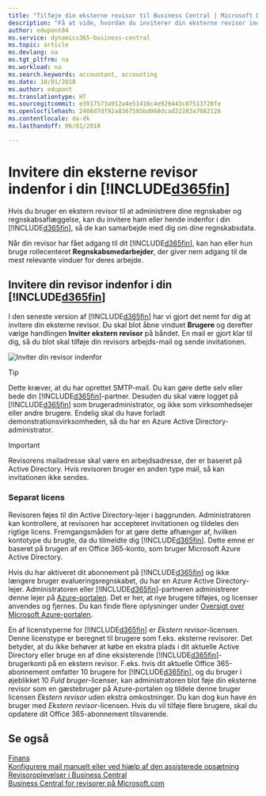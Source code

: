 ```yaml
---
title: "Tilføje din eksterne revisor til Business Central | Microsoft Docs"
description: "Få at vide, hvordan du inviterer din eksterne revisor indenfor i Business Central."
author: edupont04
ms.service: dynamics365-business-central
ms.topic: article
ms.devlang: na
ms.tgt_pltfrm: na
ms.workload: na
ms.search.keywords: accountant, accounting
ms.date: 10/01/2018
ms.author: edupont
ms.translationtype: HT
ms.sourcegitcommit: e3917573a912a4e51416c4e926443c87513728fe
ms.openlocfilehash: 2408d7df92a8367505bd068dcad22283a7082126
ms.contentlocale: da-dk
ms.lasthandoff: 06/01/2018

---
```

# <a name="inviting-your-external-accountant-to-your-included365finincludesd365finmdmd"></a>Invitere din eksterne revisor indenfor i din [!INCLUDE[d365fin](includes/d365fin_md.md)]
Hvis du bruger en ekstern revisor til at administrere dine regnskaber og regnskabsaflæggelse, kan du invitere ham eller hende indenfor i din [!INCLUDE[d365fin](includes/d365fin_md.md)], så de kan samarbejde med dig om dine regnskabsdata.

Når din revisor har fået adgang til dit [!INCLUDE[d365fin](includes/d365fin_md.md)], kan han eller hun bruge rollecenteret **Regnskabsmedarbejder**, der giver nem adgang til de mest relevante vinduer for deres arbejde.  

## <a name="invite-your-accountant-to-your-included365finincludesd365finmdmd"></a>Invitere din revisor indenfor i din [!INCLUDE[d365fin](includes/d365fin_md.md)]
I den seneste version af [!INCLUDE[d365fin](includes/d365fin_md.md)] har vi gjort det nemt for dig at invitere din eksterne revisor. Du skal blot åbne vinduet **Brugere** og derefter vælge handlingen **Inviter ekstern revisor** på båndet. En mail er gjort klar til dig, så du blot skal tilføje din revisors arbejds-mail og sende invitationen.  

![Inviter din revisor indenfor](./media/finance-invite-accountant/invite-accountant.png)

> [!TIP]  
>  Dette kræver, at du har oprettet SMTP-mail. Du kan gøre dette selv eller bede din [!INCLUDE[d365fin](includes/d365fin_md.md)]-partner. Desuden du skal være logget på [!INCLUDE[d365fin](includes/d365fin_md.md)] som brugeradministrator, og ikke som virksomhedsejer eller andre brugere. Endelig skal du have forladt demonstrationsvirksomheden, så du har en Azure Active Directory-administrator.  

> [!IMPORTANT]  
>  Revisorens mailadresse skal være en arbejdsadresse, der er baseret på Active Directory. Hvis revisoren bruger en anden type mail, så kan invitationen ikke sendes.  

### <a name="separate-license"></a>Separat licens
Revisoren føjes til din Active Directory-lejer i baggrunden. Administratoren kan kontrollere, at revisoren har accepteret invitationen og tildeles den rigtige licens. Fremgangsmåden for at gøre dette afhænger af, hvilken kontotype du brugte, da du tilmeldte dig [!INCLUDE[d365fin](includes/d365fin_md.md)]. Dette emne er baseret på brugen af en Office 365-konto, som bruger Microsoft Azure Active Directory.  

Hvis du har aktiveret dit abonnement på [!INCLUDE[d365fin](includes/d365fin_md.md)] og ikke længere bruger evalueringsregnskabet, du har en Azure Active Directory-lejer. Administratoren eller [!INCLUDE[d365fin](includes/d365fin_md.md)]-partneren administrerer denne lejer på [Azure-portalen](https://portal.azure.com). Det er her, at nye brugere tilføjes, og licenser anvendes og fjernes. Du kan finde flere oplysninger under [Oversigt over Microsoft Azure-portalen](https://docs.microsoft.com/en-us/azure/azure-portal-overview).  

En af licenstyperne for [!INCLUDE[d365fin](includes/d365fin_md.md)] er *Ekstern revisor*-licensen. Denne licenstype er beregnet til brugere som f.eks. eksterne revisorer. Det betyder, at du ikke behøver at købe en ekstra plads i dit aktuelle Active Directory eller bruge en af dine eksisterende [!INCLUDE[d365fin](includes/d365fin_md.md)]-brugerkonti på en ekstern revisor. F.eks. hvis dit aktuelle Office 365-abonnement omfatter 10 brugere for [!INCLUDE[d365fin](includes/d365fin_md.md)], og du bruger i øjeblikket 10 *Fuld bruger*-licenser, kan administratoren blot føje din eksterne revisor som en gæstebruger på Azure-portalen og tildele denne bruger licensen *Ekstern revisor* uden ekstra omkostninger. Du kan dog kun have én bruger med *Ekstern revisor*-licensen. Hvis du vil tilføje flere brugere, skal du opdatere dit Office 365-abonnement tilsvarende.  

## <a name="see-also"></a>Se også
[Finans](finance.md)  
[Konfigurere mail manuelt eller ved hjælp af den assisterede opsætning](admin-how-setup-email.md)  
[Revisoroplevelser i Business Central](finance-accounting.md)  
[Business Central for revisorer på Microsoft.com](https://www.microsoft.com/en-us/dynamics365/financial-insights-for-accountants)  

